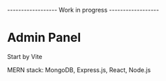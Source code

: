 ------------------ Work in progress ------------------

# Admin Panel

Start by Vite

MERN stack: MongoDB, Express.js, React, Node.js
